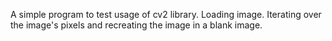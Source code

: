 A simple program to test usage of cv2 library. Loading image. Iterating over the image's pixels and recreating the image in a blank image.
